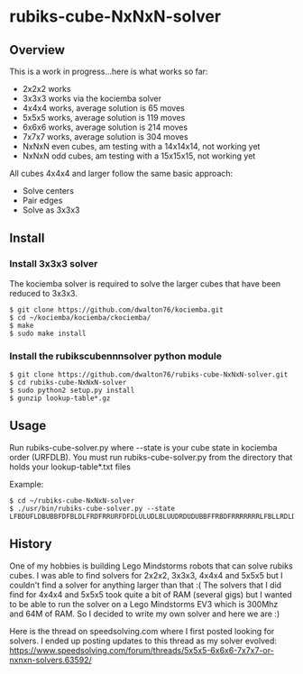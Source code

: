 # rubiks-cube-NxNxN-solver

## Overview
This is a work in progress...here is what works so far:
* 2x2x2 works
* 3x3x3 works via the kociemba solver
* 4x4x4 works, average solution is 65 moves
* 5x5x5 works, average solution is 119 moves
* 6x6x6 works, average solution is 214 moves
* 7x7x7 works, average solution is 304 moves
* NxNxN even cubes, am testing with a 14x14x14, not working yet
* NxNxN odd cubes, am testing with a 15x15x15, not working yet

All cubes 4x4x4 and larger follow the same basic approach:
* Solve centers
* Pair edges
* Solve as 3x3x3

## Install

### Install 3x3x3 solver
The kociemba solver is required to solve the larger cubes that have been
reduced to 3x3x3.

```
$ git clone https://github.com/dwalton76/kociemba.git
$ cd ~/kociemba/kociemba/ckociemba/
$ make
$ sudo make install
```

### Install the rubikscubennnsolver python module
```
$ git clone https://github.com/dwalton76/rubiks-cube-NxNxN-solver.git
$ cd rubiks-cube-NxNxN-solver
$ sudo python2 setup.py install
$ gunzip lookup-table*.gz
```

## Usage
Run rubiks-cube-solver.py where --state is your cube state in kociemba
order (URFDLB). You must run rubiks-cube-solver.py from the directory that
holds your lookup-table\*.txt files

Example:
```
$ cd ~/rubiks-cube-NxNxN-solver
$ ./usr/bin/rubiks-cube-solver.py --state LFBDUFLDBUBBFDFBLDLFRDFRRURFDFDLULUDLBLUUDRDUDUBBFFRBDFRRRRRRRLFBLLRDLDFBUBLFBLRLURUUBLBDUFUUFBD
```

## History
One of my hobbies is building Lego Mindstorms robots that can solve rubiks cubes. I was able to find solvers for 2x2x2, 3x3x3, 4x4x4 and 5x5x5 but I couldn't find a solver for anything larger than that :(  The solvers that I did find for 4x4x4 and 5x5x5 took quite a bit of RAM (several gigs) but I wanted to be able to run the solver on a Lego Mindstorms EV3 which is 300Mhz and 64M of RAM. So I decided to write my own solver and here we are :)

Here is the thread on speedsolving.com where I first posted looking for solvers. I ended up posting updates to this thread as my solver evolved:
https://www.speedsolving.com/forum/threads/5x5x5-6x6x6-7x7x7-or-nxnxn-solvers.63592/

